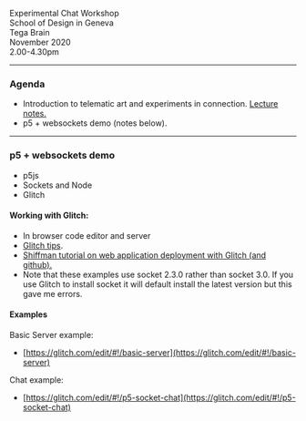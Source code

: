 Experimental Chat Workshop  
School of Design in Geneva  
Tega Brain  
November 2020   
2.00-4.30pm  

---- 
### Agenda

- Introduction to telematic art and experiments in connection. [Lecture notes.]()  
- p5 + websockets demo (notes below).  

----

### p5 + websockets demo

* p5js  
* Sockets and Node  
* Glitch   

#### Working with Glitch:  
* In browser code editor and server  
* [Glitch tips](https://glitch.com/edit/#!/ld-glitch-tips?path=README.md%3A1%3A0).   
* [Shiffman tutorial on web application deployment with Glitch (and github).](https://www.youtube.com/watch?v=Rz886HkV1j4)  
* Note that these examples use socket 2.3.0 rather than socket 3.0. If you use Glitch to install socket it will default install the latest version but this gave me errors.

#### Examples  
Basic Server example:  
* [https://glitch.com/edit/#!/basic-server](https://glitch.com/edit/#!/basic-server)

Chat example:   
* [https://glitch.com/edit/#!/p5-socket-chat](https://glitch.com/edit/#!/p5-socket-chat)  


